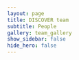 ```yaml
---
layout: page
title: DISCOVER team
subtitle: People
gallery: team_gallery
show_sidebar: false
hide_hero: false
---
```

